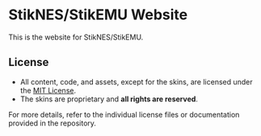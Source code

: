 # StikNES/StikEMU Website

This is the website for StikNES/StikEMU.

## License

- All content, code, and assets, except for the skins, are licensed under the [MIT License](https://github.com/StikEMU/StikNES-Site/blob/main/LICENSE).
- The skins are proprietary and **all rights are reserved**.

For more details, refer to the individual license files or documentation provided in the repository.
